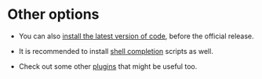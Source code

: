 # Other options

- You can also
  [install the latest version of code](/doc/user-guide/install/extra/code),
  before the official release.

- It is recommended to install
  [shell completion](/doc/user-guide/install/extra/completion) scripts as well.

- Check out some other [plugins](/doc/user-guide/install/extra/plugins) that
  might be useful too.
